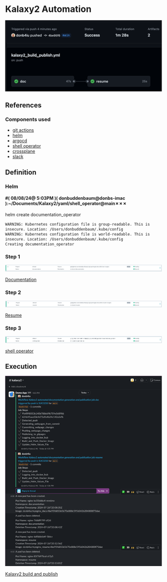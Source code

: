 # Kalaxy2 Automation

![alt text](image.png)

## References

### Components used
- [git actions](../automation/github/actions.md)
- [helm](../automation/helm/helm.md)
- [argocd](../cicd/argocd.md)
- [shell operator](../operations/shell_operator.md)
- [crossplane](../operations/crossplane.md)
- [slack](../automation/slack/slack.md)

## Definition

### Helm

#### #( 08/08/24@ 5:03PM )( donbuddenbaum@donbs-imac ):~/Documents/Kalaxy2/yaml/shell_operator@main✗✗✗
   helm create documentation_operator

```
WARNING: Kubernetes configuration file is group-readable. This is insecure. Location: /Users/donbuddenbaum/.kube/config
WARNING: Kubernetes configuration file is world-readable. This is insecure. Location: /Users/donbuddenbaum/.kube/config
Creating documentation_operator
```

### Step 1

![alt text](image-1.png)

[Documentation](../websites_generation/dauxio_kalaxy2.md)

### Step 2

![alt text](image-2.png)

[Resume](../websites_generation/resume.md)

### Step 3

![alt text](image-4.png)

[shell operator](../operations/shell_operator.md)

## Execution

![alt text](image-3.png)

[Kalaxy2 build and publish](https://github.com/donb4iu/Kalaxy2/actions)
